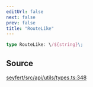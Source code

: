 ```yaml
---
editUrl: false
next: false
prev: false
title: "RouteLike"
---
```


```ts
type RouteLike: \/${string}\;
```

## Source

[seyfert/src/api/utils/types.ts:348](https://github.com/potoland/potocuit/blob/e332d7a/src/api/utils/types.ts#L348)
